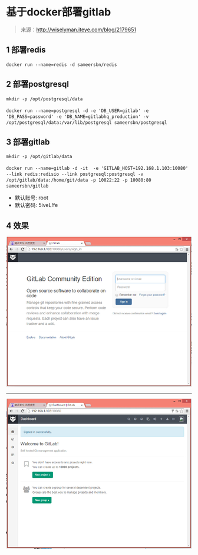 # 基于docker部署gitlab

> 来源：http://wiselyman.iteye.com/blog/2179651

## 1 部署redis

```shell
docker run --name=redis -d sameersbn/redis
```

## 2 部署postgresql

```shell
mkdir -p /opt/postgresql/data

docker run --name=postgresql -d -e 'DB_USER=gitlab' -e 'DB_PASS=password' -e 'DB_NAME=gitlabhq_production' -v /opt/postgresql/data:/var/lib/postgresql sameersbn/postgresql
```

## 3 部署gitlab

```shell
mkdir -p /opt/gitlab/data

docker run --name=gitlab -d -it  -e 'GITLAB_HOST=192.168.1.103:10080' --link redis:redisio --link postgresql:postgresql -v /opt/gitlab/data:/home/git/data -p 10022:22 -p 10080:80 sameersbn/gitlab
```

* 默认账号: root
* 默认密码: 5iveL!fe

## 4 效果

![](01.jpg)

---

![](02.jpg)
